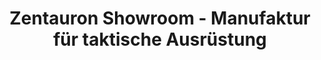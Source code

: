---
title: "Zentauron Showroom - Manufaktur für taktische Ausrüstung"
url: /bad-salzuflen/zentauron-showroom-manufaktur-fuer-taktische-ausruestung/
shop: Outdoor
---
